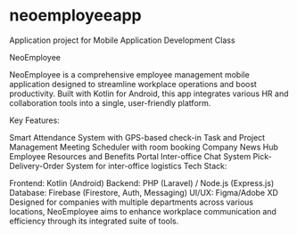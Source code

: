 # neoemployeeapp
Application project for Mobile Application Development Class

NeoEmployee

NeoEmployee is a comprehensive employee management mobile application designed to streamline workplace operations and boost productivity. Built with Kotlin for Android, this app integrates various HR and collaboration tools into a single, user-friendly platform.

Key Features:

Smart Attendance System with GPS-based check-in
Task and Project Management
Meeting Scheduler with room booking
Company News Hub
Employee Resources and Benefits Portal
Inter-office Chat System
Pick-Delivery-Order System for inter-office logistics
Tech Stack:

Frontend: Kotlin (Android)
Backend: PHP (Laravel) / Node.js (Express.js)
Database: Firebase (Firestore, Auth, Messaging)
UI/UX: Figma/Adobe XD
Designed for companies with multiple departments across various locations, NeoEmployee aims to enhance workplace communication and efficiency through its integrated suite of tools.
